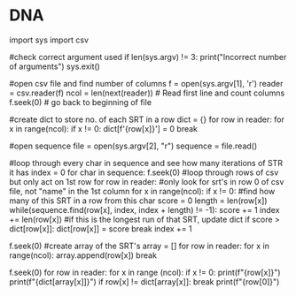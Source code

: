 # DNA
import sys
import csv

#check correct argument used
if len(sys.argv) != 3:
    print("Incorrect number of arguments")
    sys.exit()

#open csv file and find number of columns
f = open(sys.argv[1], 'r')
reader = csv.reader(f)
ncol = len(next(reader))  # Read first line and count columns
f.seek(0)                 # go back to beginning of file

#create dict to store no. of each SRT in a row
dict = {}
for row in reader:
    for x in range(ncol):
        if x != 0:
            dict[f'{row[x]}'] = 0
    break

#open sequence
file = open(sys.argv[2], "r")
sequence = file.read()

#loop through every char in sequence and see how many iterations of STR it has
index = 0
for char in sequence:
    f.seek(0)
    #loop through rows of csv but only act on 1st row
    for row in reader:
        #only look for srt's in row 0 of csv file, not "name" in the 1st column
        for x in range(ncol):
            if x != 0:
                #find how many of this SRT in a row from this char
                score = 0
                length = len(row[x])
                while(sequence.find(row[x], index, index + length) != -1):
                    score += 1
                    index += len(row[x])
                #if this is the longest run of that SRT, update dict
                if score > dict[row[x]]:
                    dict[row[x]] = score
        break
    index += 1



f.seek(0)
#create array of the SRT's
array = []
for row in reader:
    for x in range(ncol):
        array.append(row[x])
    break

f.seek(0)
for row in reader:
    for x in range (ncol):
        if x != 0:
            print(f"{row[x]}")
            print(f"{dict[array[x]]}")
            if row[x] != dict[array[x]]:
                break
            print(f"{row[0]}")





